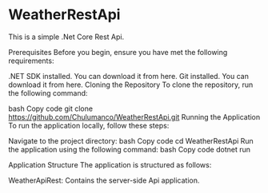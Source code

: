 # WeatherRestApi

This is a simple .Net Core Rest Api.

Prerequisites
Before you begin, ensure you have met the following requirements:

.NET SDK installed. You can download it from here.
Git installed. You can download it from here.
Cloning the Repository
To clone the repository, run the following command:

bash
Copy code
git clone https://github.com/Chulumanco/WeatherRestApi.git
Running the Application
To run the application locally, follow these steps:

Navigate to the project directory:
bash
Copy code
cd WeatherRestApi
Run the application using the following command:
bash
Copy code
dotnet run


Application Structure
The application is structured as follows:

WeatherApiRest: Contains the server-side Api application.
